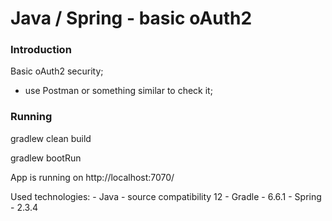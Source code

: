 # Java / Spring - basic oAuth2

### Introduction
Basic oAuth2 security;
- use Postman or something similar to check it;

### Running

gradlew clean build

gradlew bootRun

App is running on http://localhost:7070/  

Used technologies:
    - Java - source compatibility 12
    - Gradle - 6.6.1
    - Spring - 2.3.4